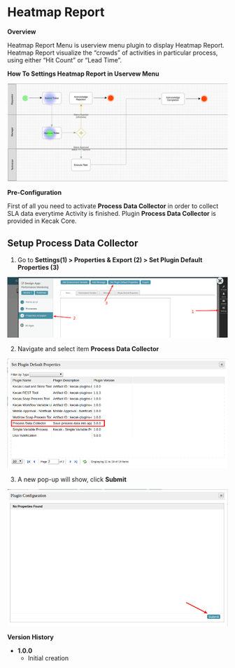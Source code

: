 # Heatmap Report

**Overview**

Heatmap Report Menu is userview menu plugin to display Heatmap Report. Heatmap Report visualize the “crowds” of activities in particular process, using either “Hit Count” or “Lead Time”.

**How To Settings Heatmap Report in Uservew Menu**

<img src="https://raw.githubusercontent.com/kinnara-digital-studio/kecak-workflow/master/docs/assets/heatmap.png" alt="" />

**Pre-Configuration**

First of all you need to activate **Process Data Collector** in order to collect SLA data everytime Activity is finished. Plugin **Process Data Collector** is provided in Kecak Core.

## Setup Process Data Collector

1. Go to **Settings(1) > Properties & Export (2) > Set Plugin Default Properties (3)** 

<img src="https://raw.githubusercontent.com/kinnara-digital-studio/kecak-workflow/master/docs/assets/heatmap1.png" alt="" />

2. Navigate and select item **Process Data Collector**

<img src="https://raw.githubusercontent.com/kinnara-digital-studio/kecak-workflow/master/docs/assets/heatmap2.png" alt="" />

3. A new pop-up will show, click **Submit**

<img src="https://raw.githubusercontent.com/kinnara-digital-studio/kecak-workflow/master/docs/assets/heatmap3.png" alt="" />


**Version History**

*  **1.0.0**
   * Initial creation
